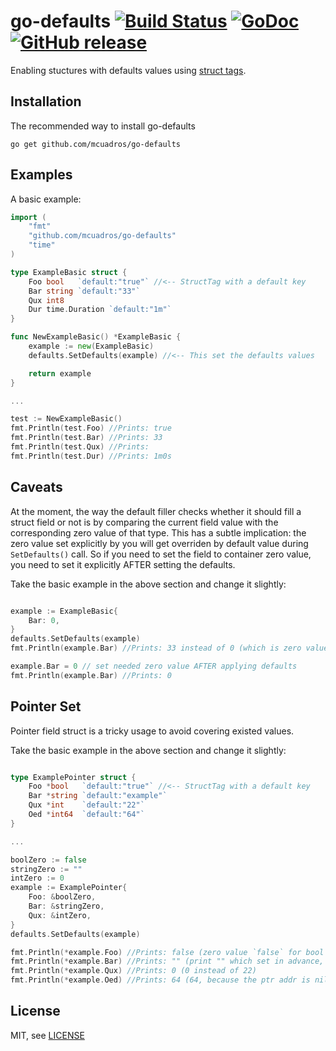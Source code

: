 go-defaults [![Build Status](https://img.shields.io/github/workflow/status/mcuadros/go-defaults/Test.svg)](https://github.com/mcuadros/go-defaults/actions) [![GoDoc](http://godoc.org/github.com/mcuadros/go-defaults?status.png)](https://pkg.go.dev/github.com/mcuadros/go-defaults) [![GitHub release](https://img.shields.io/github/release/mcuadros/go-defaults.svg)](https://github.com/mcuadros/go-defaults/releases)
==============================

Enabling stuctures with defaults values using [struct tags](http://golang.org/pkg/reflect/#StructTag).

Installation
------------

The recommended way to install go-defaults

```
go get github.com/mcuadros/go-defaults
```

Examples
--------

A basic example:

```go
import (
    "fmt"
    "github.com/mcuadros/go-defaults"
    "time"
)

type ExampleBasic struct {
    Foo bool   `default:"true"` //<-- StructTag with a default key
    Bar string `default:"33"`
    Qux int8
    Dur time.Duration `default:"1m"`
}

func NewExampleBasic() *ExampleBasic {
    example := new(ExampleBasic)
    defaults.SetDefaults(example) //<-- This set the defaults values

    return example
}

...

test := NewExampleBasic()
fmt.Println(test.Foo) //Prints: true
fmt.Println(test.Bar) //Prints: 33
fmt.Println(test.Qux) //Prints:
fmt.Println(test.Dur) //Prints: 1m0s
```

Caveats
-------

At the moment, the way the default filler checks whether it should fill a struct field or not is by comparing the current field value with the corresponding zero value of that type. This has a subtle implication: the zero value set explicitly by you will get overriden by default value during `SetDefaults()` call. So if you need to set the field to container zero value, you need to set it explicitly AFTER setting the defaults.

Take the basic example in the above section and change it slightly:
```go

example := ExampleBasic{
    Bar: 0,
}
defaults.SetDefaults(example)
fmt.Println(example.Bar) //Prints: 33 instead of 0 (which is zero value for int)

example.Bar = 0 // set needed zero value AFTER applying defaults
fmt.Println(example.Bar) //Prints: 0

```

Pointer Set
-------

Pointer field struct is a tricky usage to avoid covering existed values. 

Take the basic example in the above section and change it slightly:
```go

type ExamplePointer struct {
    Foo *bool   `default:"true"` //<-- StructTag with a default key
    Bar *string `default:"example"`
    Qux *int    `default:"22"`
    Oed *int64  `default:"64"`
}

...

boolZero := false
stringZero := ""
intZero := 0
example := ExamplePointer{
    Foo: &boolZero,
    Bar: &stringZero,
    Qux: &intZero,
}
defaults.SetDefaults(example)

fmt.Println(*example.Foo) //Prints: false (zero value `false` for bool but not for bool ptr)
fmt.Println(*example.Bar) //Prints: "" (print "" which set in advance, not "example" for default)
fmt.Println(*example.Qux) //Prints: 0 (0 instead of 22)
fmt.Println(*example.Oed) //Prints: 64 (64, because the ptr addr is nil when SetDefaults)

```

License
-------

MIT, see [LICENSE](LICENSE)
